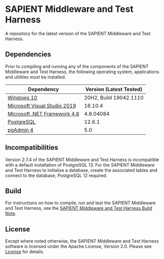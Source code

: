 # SAPIENT Middleware and Test Harness
A repository for the latest version of the SAPIENT Middleware and Test Harness.

## Dependencies
Prior to compiling and running any of the components of the SAPIENT Middleware and Test Harness, the following operating system, applications and utilities must be installed.

| Dependency | Version (Latest Tested) |
|------------|-------------------------|
| [Windows 10](https://www.microsoft.com/en-gb/software-download/windows10) | 20H2, Build 19042.1110 |
| [Microsoft Visual Studio 2019](https://visualstudio.microsoft.com/downloads/) | 16.10.4 |
| [Microsoft .NET Framework 4.8](https://dotnet.microsoft.com/download/dotnet-framework) | 4.8.04084 |
| [PostgreSQL](https://www.postgresql.org/download/) | 12.6.1 |
| [pgAdmin 4](https://www.pgadmin.org/download/) | 5.0 |

## Incompatibilities
Version 2.7.4 of the SAPIENT Middleware and Test Harness is incompatible with a default installation of PostgreSQL 13. For the SAPIENT Middleware and Test Harness to initialise a database, create the associated tables and connect to the database, PostgreSQL 12 required.

## Build
For instructions on how to compile, run and test the SAPIENT Middleware and Test Harness, see the [SAPIENT Middleware and Test Harness Build Note](https://github.com/dstl/SAPIENT-Middleware-and-Test-Harness/blob/main/SAPIENT%20Test%20Harness%20Build%20Note.pdf).

## License
Except where noted otherwise, the SAPIENT Middleware and Test Harness software is licensed under the Apache License, Version 2.0. Please see [License](LICENSE.txt) for details.